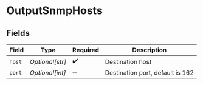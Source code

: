 # OutputSnmpHosts


## Fields

| Field                            | Type                             | Required                         | Description                      |
| -------------------------------- | -------------------------------- | -------------------------------- | -------------------------------- |
| `host`                           | *Optional[str]*                  | :heavy_check_mark:               | Destination host                 |
| `port`                           | *Optional[int]*                  | :heavy_minus_sign:               | Destination port, default is 162 |